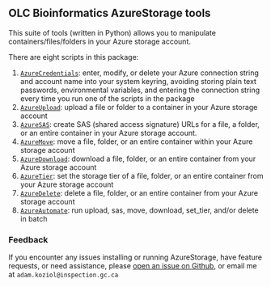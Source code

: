 ## OLC Bioinformatics AzureStorage tools

This suite of tools (written in Python) allows you to manipulate containers/files/folders in your Azure storage account.

There are eight scripts in this package:

1. [`AzureCredentials`](credentials.md): enter, modify, or delete your Azure connection string and account name into your system keyring, avoiding storing plain text passwords, environmental variables, and entering the connection string every time you run one of the scripts in the package
2. [`AzureUpload`](upload.md): upload a file or folder to a container in your Azure storage account
3. [`AzureSAS`](sas_url.md): create SAS (shared access signature) URLs for a file, a folder, or an entire container in your Azure storage account.
4. [`AzureMove`](move.md): move a file, folder, or an entire container within your Azure storage account
5. [`AzureDownload`](download.md): download a file, folder, or an entire container from your Azure storage account
6. [`AzureTier`](set_tier.md): set the storage tier of a file, folder, or an entire container from your Azure storage account
7. [`AzureDelete`](delete.md): delete a file, folder, or an entire container from your Azure storage account
8. [`AzureAutomate`](automate.md): run upload, sas, move, download, set_tier, and/or delete in batch


### Feedback

If you encounter any issues installing or running AzureStorage, have feature requests, or need assistance, please [open an issue on Github](https://github.com/OLC-LOC-Bioinformatics/AzureStorage/issues/new/choose), or email me at `adam.koziol@inspection.gc.ca`  